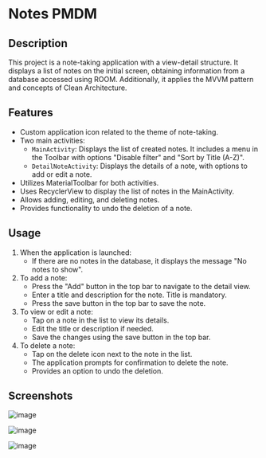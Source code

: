 # Notes PMDM

## Description
This project is a note-taking application with a view-detail structure. It displays a list of notes on the initial screen, obtaining information from a database accessed using ROOM. Additionally, it applies the MVVM pattern and concepts of Clean Architecture.

## Features
- Custom application icon related to the theme of note-taking.
- Two main activities:
  - `MainActivity`: Displays the list of created notes. It includes a menu in the Toolbar with options "Disable filter" and "Sort by Title (A-Z)".
  - `DetailNoteActivity`: Displays the details of a note, with options to add or edit a note.
- Utilizes MaterialToolbar for both activities.
- Uses RecyclerView to display the list of notes in the MainActivity.
- Allows adding, editing, and deleting notes.
- Provides functionality to undo the deletion of a note.

## Usage
1. When the application is launched:
   - If there are no notes in the database, it displays the message "No notes to show".
2. To add a note:
   - Press the "Add" button in the top bar to navigate to the detail view.
   - Enter a title and description for the note. Title is mandatory.
   - Press the save button in the top bar to save the note.
3. To view or edit a note:
   - Tap on a note in the list to view its details.
   - Edit the title or description if needed.
   - Save the changes using the save button in the top bar.
4. To delete a note:
   - Tap on the delete icon next to the note in the list.
   - The application prompts for confirmation to delete the note.
   - Provides an option to undo the deletion.

## Screenshots

![image](https://github.com/Poganutrox/NotesPMDM/assets/63597815/53a44cb9-13e6-4e49-ae0a-6bba44df774c)

![image](https://github.com/Poganutrox/NotesPMDM/assets/63597815/f0fe8393-6fbc-4f41-9af4-625326a26511)

![image](https://github.com/Poganutrox/NotesPMDM/assets/63597815/c18ce0d8-0ce7-4a9a-8916-da64612810b9)




